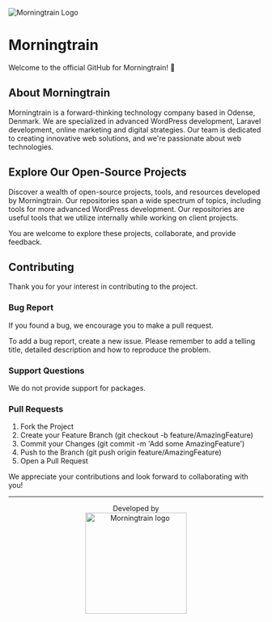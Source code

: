 ![Morningtrain Logo](https://morningtrain.dk/wp-content/themes/mtt-wordpress-theme/assets/img/logo-only-text.svg)

# Morningtrain
Welcome to the official GitHub for Morningtrain! 🚂

## About Morningtrain
Morningtrain is a forward-thinking technology company based in Odense, Denmark. 
We are specialized in advanced WordPress development, Laravel development, online marketing and digital strategies. Our team is dedicated to creating innovative web solutions, and we're passionate about web technologies.

## Explore Our Open-Source Projects
Discover a wealth of open-source projects, tools, and resources developed by Morningtrain. Our repositories span a wide spectrum of topics, including tools for more advanced WordPress development.
Our repositories are useful tools that we utilize internally while working on client projects.

You are welcome to explore these projects, collaborate, and provide feedback.

## Contributing
Thank you for your interest in contributing to the project.

### Bug Report
If you found a bug, we encourage you to make a pull request.

To add a bug report, create a new issue. Please remember to add a telling title, detailed description and how to reproduce the problem. 

### Support Questions
We do not provide support for packages.

### Pull Requests
1. Fork the Project
2. Create your Feature Branch (git checkout -b feature/AmazingFeature)
3. Commit your Changes (git commit -m 'Add some AmazingFeature')
4. Push to the Branch (git push origin feature/AmazingFeature)
5. Open a Pull Request

We appreciate your contributions and look forward to collaborating with you!

---

<div align="center">
Developed by <br>
</div>
<div align="center">
<a href="https://morningtrain.dk" target="_blank">
<img src="https://morningtrain.dk/wp-content/themes/mtt-wordpress-theme/assets/img/logo-only-text.svg" width="200" alt="Morningtrain logo">
</a>
</div>
